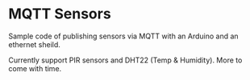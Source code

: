 # MQTT Sensors

Sample code of publishing sensors via MQTT with an Arduino and an ethernet sheild.

Currently support PIR sensors and DHT22 (Temp & Humidity). More to come with time.
